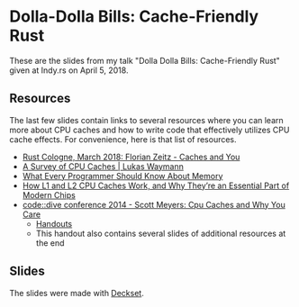 # Dolla-Dolla Bills: Cache-Friendly Rust

These are the slides from my talk "Dolla Dolla Bills: Cache-Friendly Rust" given at Indy.rs on April 5, 2018.

## Resources

The last few slides contain links to several resources where you can learn more about CPU caches and how to write code that effectively utilizes CPU cache effects. For convenience, here is that list of resources.

- [Rust Cologne, March 2018: Florian Zeitz - Caches and You](https://www.youtube.com/watch?v=GQBI-TcOTOk)
- [A Survey of CPU Caches | Lukas Waymann](https://meribold.github.io/2017/10/20/survey-of-cpu-caches/)
- [What Every Programmer Should Know About Memory](https://www.akkadia.org/drepper/cpumemory.pdf)
- [How L1 and L2 CPU Caches Work, and Why They’re an Essential Part of Modern Chips](https://www.extremetech.com/extreme/188776-how-l1-and-l2-cpu-caches-work-and-why-theyre-an-essential-part-of-modern-chips)
- [code::dive conference 2014 - Scott Meyers: Cpu Caches and Why You Care](https://www.youtube.com/watch?v=WDIkqP4JbkE)
    - [Handouts](https://www.aristeia.com/TalkNotes/codedive-CPUCachesHandouts.pdf)
    - This handout also contains several slides of additional resources at the end

## Slides

The slides were made with [Deckset](https://www.decksetapp.com/).
